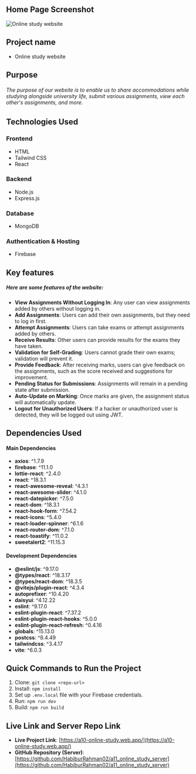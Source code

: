 ## Home Page Screenshot
![Online study website](https://i.ibb.co.com/rpvSYyk/a11.jpg)

## Project name
- Online study website

## Purpose
###### The purpose of our website is to enable us to share accommodations while studying alongside university life, submit various assignments, view each other's assignments, and more.


## Technologies Used  

### Frontend  
- HTML  
- Tailwind CSS  
- React  

### Backend  
- Node.js  
- Express.js  

### Database  
- MongoDB  

### Authentication & Hosting  
- Firebase  



##  Key features
##### Here are some features of the website:

- **View Assignments Without Logging In**: Any user can view assignments added by others without logging in.  
- **Add Assignments**: Users can add their own assignments, but they need to log in first.  
- **Attempt Assignments**: Users can take exams or attempt assignments added by others.  
- **Receive Results**: Other users can provide results for the exams they have taken.  
- **Validation for Self-Grading**: Users cannot grade their own exams; validation will prevent it.  
- **Provide Feedback**: After receiving marks, users can give feedback on the assignments, such as the score received and suggestions for improvement.  
- **Pending Status for Submissions**: Assignments will remain in a pending state after submission.  
- **Auto-Update on Marking**: Once marks are given, the assignment status will automatically update.  
- **Logout for Unauthorized Users**: If a hacker or unauthorized user is detected, they will be logged out using JWT.  


<!-- dependencies -->
## Dependencies Used

#### **Main Dependencies**
- **axios**: ^1.7.9  
- **firebase**: ^11.1.0  
- **lottie-react**: ^2.4.0  
- **react**: ^18.3.1  
- **react-awesome-reveal**: ^4.3.1  
- **react-awesome-slider**: ^4.1.0  
- **react-datepicker**: ^7.5.0  
- **react-dom**: ^18.3.1  
- **react-hook-form**: ^7.54.2  
- **react-icons**: ^5.4.0  
- **react-loader-spinner**: ^6.1.6  
- **react-router-dom**: ^7.1.0  
- **react-toastify**: ^11.0.2  
- **sweetalert2**: ^11.15.3  

#### **Development Dependencies**
- **@eslint/js**: ^9.17.0  
- **@types/react**: ^18.3.17  
- **@types/react-dom**: ^18.3.5  
- **@vitejs/plugin-react**: ^4.3.4  
- **autoprefixer**: ^10.4.20  
- **daisyui**: ^4.12.22  
- **eslint**: ^9.17.0  
- **eslint-plugin-react**: ^7.37.2  
- **eslint-plugin-react-hooks**: ^5.0.0  
- **eslint-plugin-react-refresh**: ^0.4.16  
- **globals**: ^15.13.0  
- **postcss**: ^8.4.49  
- **tailwindcss**: ^3.4.17  
- **vite**: ^6.0.3  


## Quick Commands to Run the Project

1. Clone: `git clone <repo-url>`
2. Install: `npm install`
3. Set up `.env.local` file with your Firebase credentials.
4. Run: `npm run dev`
5. Build: `npm run build`


## Live Link and Server Repo Link

- **Live Project Link**: [https://a10-online-study.web.app/](https://a10-online-study.web.app/)
- **GitHub Repository (Server)**: [https://github.com/HabiburRahman02/a11_online_study_server](https://github.com/HabiburRahman02/a11_online_study_server)



